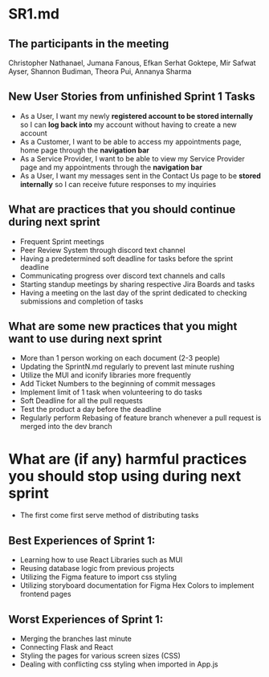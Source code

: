 # SR1.md

## The participants in the meeting 
Christopher Nathanael, Jumana Fanous, Efkan Serhat Goktepe, Mir Safwat Ayser, Shannon Budiman, Theora Pui, Annanya Sharma

## New User Stories from unfinished Sprint 1 Tasks
- As a User, I want my newly **registered account to be stored internally** so I can **log back into** my account without having to create a new account
- As a Customer, I want to be able to access my appointments page, home page through the **navigation bar**
- As a Service Provider, I want to be able to view my Service Provider page and my appointments through the **navigation bar**
- As a User, I want my messages sent in the Contact Us page to be **stored internally** so I can receive future responses to my inquiries

## What are practices that you should continue during next sprint
- Frequent Sprint meetings 
- Peer Review System through discord text channel
- Having a predetermined soft deadline for tasks before the sprint deadline
- Communicating progress over discord text channels and calls
- Starting standup meetings by sharing respective Jira Boards and tasks
- Having a meeting on the last day of the sprint dedicated to checking submissions and completion of tasks

## What are some new practices that you might want to use during next sprint 
- More than 1 person working on each document (2-3 people)
- Updating the SprintN.md regularly to prevent last minute rushing
- Utilize the MUI and iconify libraries more frequently
- Add Ticket Numbers to the beginning of commit messages
- Implement limit of 1 task when volunteering to do tasks
- Soft Deadline for all the pull requests
- Test the product a day before the deadline
- Regularly perform Rebasing of feature branch whenever a pull request is merged into the dev branch

# What are (if any) harmful practices you should stop using during next sprint 
- The first come first serve method of distributing tasks

## Best Experiences of Sprint 1:
- Learning how to use React Libraries such as MUI
- Reusing database logic from previous projects
- Utilizing the Figma feature to import css styling
- Utilizing storyboard documentation for Figma Hex Colors to implement frontend pages

## Worst Experiences of Sprint 1:
- Merging the branches last minute
- Connecting Flask and React
- Styling the pages for various screen sizes (CSS)
- Dealing with conflicting css styling when imported in App.js
